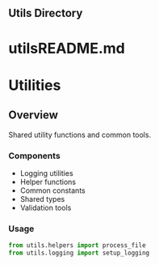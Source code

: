 
## Utils Directory
# utilsREADME.md
# Utilities

## Overview
Shared utility functions and common tools.

### Components
- Logging utilities
- Helper functions
- Common constants
- Shared types
- Validation tools

### Usage
```python
from utils.helpers import process_file
from utils.logging import setup_logging
```